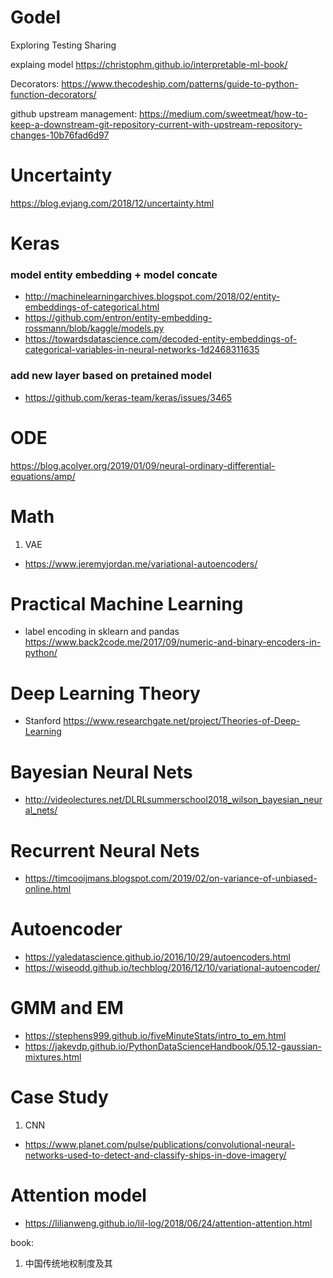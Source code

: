 # Godel
Exploring Testing Sharing

explaing model
https://christophm.github.io/interpretable-ml-book/


Decorators:
https://www.thecodeship.com/patterns/guide-to-python-function-decorators/


github upstream management:
https://medium.com/sweetmeat/how-to-keep-a-downstream-git-repository-current-with-upstream-repository-changes-10b76fad6d97


# Uncertainty
https://blog.evjang.com/2018/12/uncertainty.html


# Keras
### model entity embedding + model concate
* http://machinelearningarchives.blogspot.com/2018/02/entity-embeddings-of-categorical.html
* https://github.com/entron/entity-embedding-rossmann/blob/kaggle/models.py
* https://towardsdatascience.com/decoded-entity-embeddings-of-categorical-variables-in-neural-networks-1d2468311635

### add new layer based on pretained model
* https://github.com/keras-team/keras/issues/3465



# ODE
https://blog.acolyer.org/2019/01/09/neural-ordinary-differential-equations/amp/

# Math
1. VAE
* https://www.jeremyjordan.me/variational-autoencoders/

# Practical Machine Learning
* label encoding in sklearn and pandas
https://www.back2code.me/2017/09/numeric-and-binary-encoders-in-python/ 


# Deep Learning Theory
* Stanford
https://www.researchgate.net/project/Theories-of-Deep-Learning

# Bayesian Neural Nets
* http://videolectures.net/DLRLsummerschool2018_wilson_bayesian_neural_nets/

# Recurrent Neural Nets
* https://timcooijmans.blogspot.com/2019/02/on-variance-of-unbiased-online.html

# Autoencoder
* https://yaledatascience.github.io/2016/10/29/autoencoders.html
* https://wiseodd.github.io/techblog/2016/12/10/variational-autoencoder/

# GMM and EM
* https://stephens999.github.io/fiveMinuteStats/intro_to_em.html
* https://jakevdp.github.io/PythonDataScienceHandbook/05.12-gaussian-mixtures.html

# Case Study
1. CNN
* https://www.planet.com/pulse/publications/convolutional-neural-networks-used-to-detect-and-classify-ships-in-dove-imagery/

# Attention model
* https://lilianweng.github.io/lil-log/2018/06/24/attention-attention.html

book:
1. 中国传统地权制度及其

